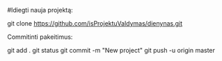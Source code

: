 #Idiegti nauja projektą:

git clone https://github.com/isProjektuValdymas/dienynas.git

Commitinti pakeitimus:

git add .
git status
git commit -m "New project"
git push -u origin master

